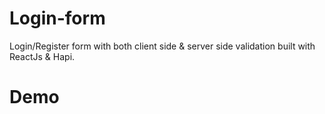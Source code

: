 # Login-form

Login/Register form with both client side &amp; server side validation built with ReactJs &amp; Hapi.

# Demo


